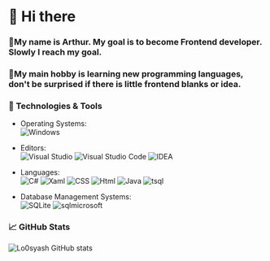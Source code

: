 # 👋 Hi there

### 💨My name is Arthur. My goal is to become Frontend developer. Slowly I reach my goal.
### 💨My main hobby is learning new programming languages, don't be surprised if there is little frontend blanks or idea.

### 🔧 Technologies & Tools
* Operating Systems: 
<br> ![Windows](https://img.shields.io/badge/OS-Windows-2fa1ad?style=for-the-badge&logo=Windows)
* Editors: 
<br> ![Visual Studio](https://img.shields.io/badge/Editor-Visual_Studio-2fa1ad?style=for-the-badge&logo=VisualStudio)
![Visual Studio Code](https://img.shields.io/badge/Editor-Visual_Studio_Code-2fa1ad?style=for-the-badge&logo=VisualStudio)
![IDEA](https://img.shields.io/badge/Editors-intellij_idea-red?style=for-the-badge&logo=intellijidea)

* Languages:
<br> ![C#](https://img.shields.io/badge/-C_Sharp-purple?style=for-the-badge&logo=csharp)
![Xaml](https://img.shields.io/badge/-XAML-inactive?style=for-the-badge&logo=xaml)
![CSS](https://img.shields.io/badge/-CSS-blue?style=for-the-badge)
![Html](https://img.shields.io/badge/-html-orange?style=for-the-badge)
![Java](https://img.shields.io/badge/-java-blue?style=for-the-badge)
![tsql](https://img.shields.io/badge/-tsql-green?style=for-the-badge)

* Database Management Systems:
<br> ![SQLite](https://img.shields.io/badge/DBMS-Mysql-114b59?style=for-the-badge&logo=mysql&logoColor=blue)
![sqlmicrosoft](https://img.shields.io/badge/DBMS-microsoft_sql_server-2fa1ad?style=for-the-badge&logo=microsoftsqlserver&logoColor=white)

### 📈 GitHub Stats
![Lo0syash GitHub stats](https://github-readme-stats.vercel.app/api?username=Lo0syash&show_icons=true&theme=dracula)
